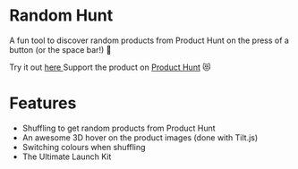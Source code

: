 # Random Hunt
A fun tool to discover random products from Product Hunt on the press of a button (or the space bar!) 🎲

Try it out [here
](https://exposure.cards/randomhunt)
Support the product on [Product Hunt](https://www.producthunt.com/posts/random-hunt-2) 😻


# Features

 - Shuffling to get random products from Product Hunt
 - An awesome 3D hover on the product images (done with Tilt.js)
 - Switching colours when shuffling
 - The Ultimate Launch Kit
